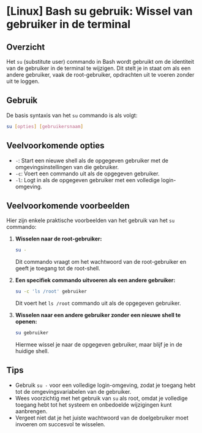 # [Linux] Bash su gebruik: Wissel van gebruiker in de terminal

## Overzicht
Het `su` (substitute user) commando in Bash wordt gebruikt om de identiteit van de gebruiker in de terminal te wijzigen. Dit stelt je in staat om als een andere gebruiker, vaak de root-gebruiker, opdrachten uit te voeren zonder uit te loggen.

## Gebruik
De basis syntaxis van het `su` commando is als volgt:

```bash
su [opties] [gebruikersnaam]
```

## Veelvoorkomende opties
- `-`: Start een nieuwe shell als de opgegeven gebruiker met de omgevingsinstellingen van die gebruiker.
- `-c`: Voert een commando uit als de opgegeven gebruiker.
- `-l`: Logt in als de opgegeven gebruiker met een volledige login-omgeving.

## Veelvoorkomende voorbeelden
Hier zijn enkele praktische voorbeelden van het gebruik van het `su` commando:

1. **Wisselen naar de root-gebruiker:**
   ```bash
   su -
   ```
   Dit commando vraagt om het wachtwoord van de root-gebruiker en geeft je toegang tot de root-shell.

2. **Een specifiek commando uitvoeren als een andere gebruiker:**
   ```bash
   su -c 'ls /root' gebruiker
   ```
   Dit voert het `ls /root` commando uit als de opgegeven gebruiker.

3. **Wisselen naar een andere gebruiker zonder een nieuwe shell te openen:**
   ```bash
   su gebruiker
   ```
   Hiermee wissel je naar de opgegeven gebruiker, maar blijf je in de huidige shell.

## Tips
- Gebruik `su -` voor een volledige login-omgeving, zodat je toegang hebt tot de omgevingsvariabelen van de gebruiker.
- Wees voorzichtig met het gebruik van `su` als root, omdat je volledige toegang hebt tot het systeem en onbedoelde wijzigingen kunt aanbrengen.
- Vergeet niet dat je het juiste wachtwoord van de doelgebruiker moet invoeren om succesvol te wisselen.